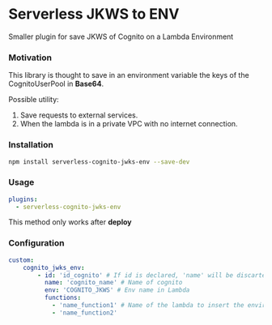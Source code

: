 # **Serverless JKWS to ENV**

Smaller plugin for save JKWS of Cognito on a Lambda Environment

### Motivation

This library is thought to save in an environment variable the keys of the CognitoUserPool in **Base64**.

Possible utility:

1. Save requests to external services.
2. When the lambda is in a private VPC with no internet connection.

### Installation

```bash
npm install serverless-cognito-jwks-env --save-dev

```

### Usage

```yaml
plugins:
  - serverless-cognito-jwks-env
```

This method only works after **deploy**

### Configuration

```yaml
custom:
	cognito_jwks_env:
		- id: 'id_cognito' # If id is declared, 'name' will be discarted
		  name: 'cognito_name' # Name of cognito
		  env: 'COGNITO_JKWS' # Env name in Lambda
		  functions:
			- 'name_function1' # Name of the lambda to insert the environment variable
			- 'name_function2'
```